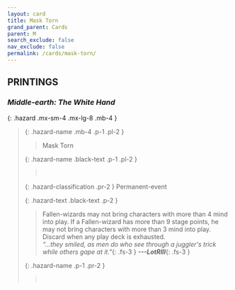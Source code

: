 ```yaml
---
layout: card
title: Mask Torn
grand_parent: Cards
parent: M
search_exclude: false
nav_exclude: false
permalink: /cards/mask-torn/
---
```


## PRINTINGS


### _Middle-earth: The White Hand_

{: .hazard .mx-sm-4 .mx-lg-8 .mb-4 }
> {: .hazard-name .mb-4 .p-1 .pl-2 }
> > <div class="hazard-mp"></div>
> > <div class="card-name">Mask Torn</div>
>
> {: .hazard-name .black-text .p-1 .pl-2 }
> > &nbsp;
>
> {: .hazard-classification .pr-2 }
> Permanent-event
>
> {: .hazard-text .black-text .p-2 }
> > Fallen-wizards may not bring characters with more than 4 mind into play. If a Fallen-wizard has more than 9 stage points, he may not bring characters with more than 3 mind into play. Discard when any play deck is exhausted. <br>_“...they smiled, as men do who see through a juggler's trick while others gape at it."_{: .fs-3 } ***---&#65279;LotRIII***{: .fs-3 } 
>
> {: .hazard-name .p-1 .pr-2 }
> > <div class="card-shield"></div>
> > <div class="card-corruption">&nbsp;</div>

